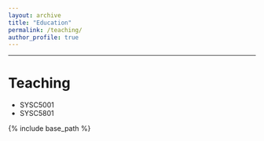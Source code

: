 ```yaml
---
layout: archive
title: "Education"
permalink: /teaching/
author_profile: true
---
```

_____________
Teaching
===
* SYSC5001
* SYSC5801

{% include base_path %}
